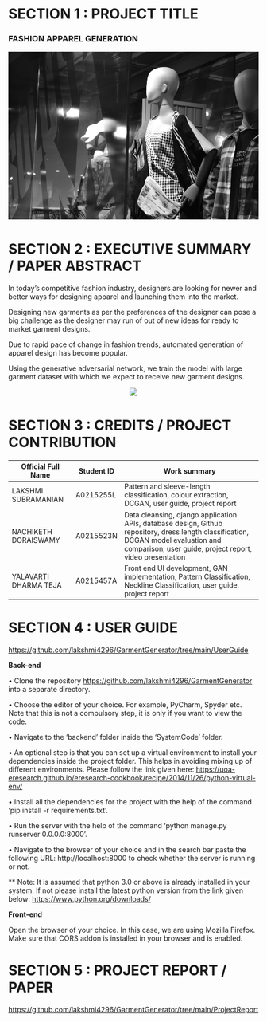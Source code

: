 # **SECTION 1 : PROJECT TITLE**

### **FASHION APPAREL GENERATION**

![](SystemCode/backend/FashionSetGeneration/images/manequin.jpg)

# **SECTION 2 : EXECUTIVE SUMMARY / PAPER ABSTRACT**

In today’s competitive fashion industry, designers are looking for newer and better ways for designing apparel and launching them into the market. 

Designing new garments as per the preferences of the designer can pose a big challenge as the designer may run of out of new ideas for ready to market garment designs.  

Due to rapid pace of change in fashion trends, automated generation of apparel design has become popular. 

Using the generative adversarial network, we train the model with large garment dataset with which we expect to receive new garment designs. 

<p align="center">
    <img src="Misc/dcgan.gif" width="480"\>
</p>


# SECTION 3 : CREDITS / PROJECT CONTRIBUTION

<!-- Tables -->
| Official Full Name	 | Student ID	| Work summary            |
| -----------------------| -------------| ------------------------|
| LAKSHMI SUBRAMANIAN    | A0215255L    | Pattern and sleeve-length classification, colour extraction, DCGAN, user guide, project report
| NACHIKETH DORAISWAMY   | A0215523N    | Data cleansing, django application APIs, database design, Github repository, dress length classification, DCGAN model evaluation and comparison, user guide, project report, video presentation
| YALAVARTI DHARMA TEJA  | A0215457A    | Front end UI development, GAN implementation, Pattern Classification, Neckline Classification, user guide, project report

# SECTION 4 : USER GUIDE

https://github.com/lakshmi4296/GarmentGenerator/tree/main/UserGuide

**Back-end**
 
•	Clone the repository https://github.com/lakshmi4296/GarmentGenerator into a separate directory.

•	Choose the editor of your choice. For example, PyCharm, Spyder etc. Note that this is not a compulsory step, it is only if you want to view the code.

•	Navigate to the ‘backend’ folder inside the ‘SystemCode’ folder.

•	An optional step is that you can set up a virtual environment to install your dependencies inside the project folder. This helps in avoiding mixing up of different environments. Please follow the link given here: https://uoa-eresearch.github.io/eresearch-cookbook/recipe/2014/11/26/python-virtual-env/

•	Install all the dependencies for the project with the help of the command ‘pip install -r requirements.txt’.

•	Run the server with the help of the command ‘python manage.py runserver 0.0.0.0:8000’.

•	Navigate to the browser of your choice and in the search bar paste the following URL: http://localhost:8000 to check whether the server is running or not.

** Note: It is assumed that python 3.0 or above is already installed in your system. If not please install the latest python version from the link given below:
https://www.python.org/downloads/

**Front-end** 

Open the browser of your choice. In this case, we are using Mozilla Firefox. Make sure that CORS addon is installed in your browser and is enabled.

# SECTION 5 : PROJECT REPORT / PAPER

https://github.com/lakshmi4296/GarmentGenerator/tree/main/ProjectReport
